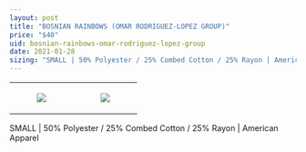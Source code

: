 ```yaml
---
layout: post
title: "BOSNIAN RAINBOWS (OMAR RODRIGUEZ-LOPEZ GROUP)"
price: "$40"
uid: bosnian-rainbows-omar-rodriguez-lopez-group
date: 2021-01-28
sizing: "SMALL | 50% Polyester / 25% Combed Cotton / 25% Rayon | American Apparel"
---
```




<table style="width:100%;"><tr><td style="vertical-align:top;">
      <figure class="tmblr-full" data-orig-height="2048" data-orig-width="1365" data-orig-src="https://concertshirts.netlify.app/shirts/0442/0442-01.jpg"><img src="https://64.media.tumblr.com/a94900fea3050a7bd6f2b5e22f919135/385bbfea1db1afd1-26/s540x810/0279b86610356b57d78eb03bd07bba58d894d407.jpg" data-orig-height="2048" data-orig-width="1365" data-orig-src="https://concertshirts.netlify.app/shirts/0442/0442-01.jpg"/></figure></td>
    <td style="vertical-align:top;">
      <figure class="tmblr-full" data-orig-height="2048" data-orig-width="1365" data-orig-src="https://concertshirts.netlify.app/shirts/0442/0442-02.jpg"><img src="https://64.media.tumblr.com/44bf453f8e3744f60eabdffc585124a2/385bbfea1db1afd1-88/s540x810/7207b96126cb0d2136b3de3061ebfcc695177246.jpg" data-orig-height="2048" data-orig-width="1365" data-orig-src="https://concertshirts.netlify.app/shirts/0442/0442-02.jpg"/></figure></td>
  </tr></table><p>
  SMALL | 50% Polyester / 25% Combed Cotton / 25% Rayon | American Apparel
</p>
